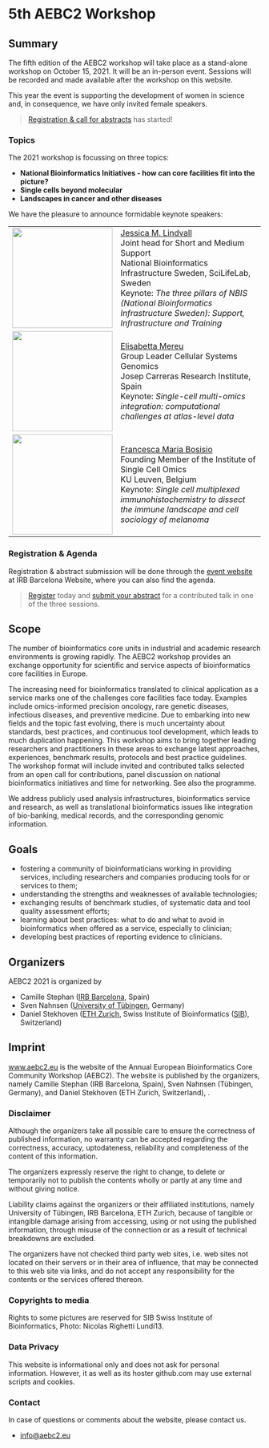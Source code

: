 # 5th AEBC2 Workshop

## Summary

The fifth edition of the AEBC2 workshop will take place as a stand-alone workshop on October 15, 2021. It will be an in-person event. Sessions will be recorded and made available after the workshop on this website.

This year the event is supporting the development of women in science and, in consequence, we have only invited female speakers.

> [Registration & call for abstracts](https://www.irbbarcelona.org/en/events/aebc2-barcelona21-workshop) has started!

### Topics

The 2021 workshop is focussing on three topics:

- **National Bioinformatics Initiatives - how can core facilities fit into the picture?**
- **Single cells beyond molecular**
- **Landscapes in cancer and other diseases**

We have the pleasure to announce formidable keynote speakers:

<table>
    <tr>
        <td><img src="/aebc2_website/assets/img/lindvall.jpeg" width="200"></td>
        <td><a href="https://nbis.se/about/staff/jessica-lindvall/">Jessica M. Lindvall</a><br/>
                        Joint head for Short and Medium Support<br/>
                        National Bioinformatics Infrastructure Sweden, SciLifeLab, Sweden<br/>
                        Keynote: <i>The three pillars of NBIS (National Bioinformatics Infrastructure Sweden): Support, Infrastructure and Training</i></td>
    </tr>
    <tr>
        <td><img src="/aebc2_website/assets/img/mereu.jpeg" width="200"></td>
        <td><a href="https://www.carrerasresearch.org/en/cellular-systems-genomics_169432">Elisabetta Mereu</a><br/>
                        Group Leader Cellular Systems Genomics<br/>
                        Josep Carreras Research Institute, Spain<br/>
                        Keynote: <i>Single-cell multi-omics integration: computational challenges at atlas-level data</i></td>
    </tr>
    <tr>
        <td><img src="/aebc2_website/assets/img/bosisio.jpeg" width="200"></td>
        <td><a href="https://lisco.kuleuven.be/">Francesca Maria Bosisio</a><br/>
                        Founding Member of the Institute of Single Cell Omics<br/>
                        KU Leuven, Belgium<br/>
                        Keynote: <i>Single cell multiplexed immunohistochemistry to dissect the immune landscape and cell sociology of melanoma</i></td>
    </tr>
</table>

### Registration & Agenda

Registration & abstract submission will be done through the [event website](https://www.irbbarcelona.org/en/events/aebc2-barcelona21-workshop) at IRB Barcelona Website, where you can also find the agenda.

> [Register](https://www.irbbarcelona.org/en/events/aebc2-barcelona21-workshop) today and [submit your abstract](https://www.irbbarcelona.org/en/events/aebc2-barcelona21-workshop) for a contributed talk in one of the three sessions.

## Scope

The number of bioinformatics core units in industrial and academic research environments is growing rapidly. The AEBC2 workshop provides an exchange opportunity for scientific and service aspects of bioinformatics core facilities in Europe.

The increasing need for bioinformatics translated to clinical application as a service marks one of the challenges core facilities face today. Examples include omics-informed precision oncology, rare genetic diseases, infectious diseases, and preventive medicine. Due to embarking into new fields and the topic fast evolving, there is much uncertainty about standards, best practices, and continuous tool development, which leads to much duplication happening. This workshop aims to bring together leading researchers and practitioners in these areas to exchange latest approaches, experiences, benchmark results, protocols and best practice guidelines. The workshop format will include invited and contributed talks selected from an open call for contributions, panel discussion on national bioinformatics initiatives and time for networking. See also the programme.

We address publicly used analysis infrastructures, bioinformatics service and research, as well as translational bioinformatics issues like integration of bio-banking, medical records, and the corresponding genomic information.

## Goals

- fostering a community of bioinformaticians working in providing services, including researchers and companies producing tools for or services to them;
- understanding the strengths and weaknesses of available technologies;
- exchanging results of benchmark studies, of systematic data and tool quality assessment efforts;
- learning about best practices: what to do and what to avoid in bioinformatics when offered as a service, especially to clinician;
- developing best practices of reporting evidence to clinicians.

## Organizers

AEBC2 2021 is organized by

- Camille Stephan ([IRB Barcelona](https://www.irbbarcelona.org/en), Spain)
- Sven Nahnsen ([University of Tübingen](https://uni-tuebingen.de/), Germany)
- Daniel Stekhoven ([ETH Zurich](https://ethz.ch/en.html), Swiss Institute of Bioinformatics ([SIB](https://www.sib.swiss/)), Switzerland)

## Imprint

www.aebc2.eu is the website of the Annual European Bioinformatics Core Community Workshop (AEBC2). The website is published by the organizers, namely Camille Stephan (IRB Barcelona, Spain), Sven Nahnsen (Tübingen, Germany), and Daniel Stekhoven (ETH Zurich, Switzerland), .

### Disclaimer

Although the organizers take all possible care to ensure the correctness of published information, no warranty can be accepted regarding the correctness, accuracy, uptodateness, reliability and completeness of the content of this information.

The organizers expressly reserve the right to change, to delete or temporarily not to publish the contents wholly or partly at any time and without giving notice.

Liability claims against the organizers or their affiliated institutions, namely University of Tübingen, IRB Barcelona, ETH Zurich, because of tangible or intangible damage arising from accessing, using or not using the published information, through misuse of the connection or as a result of technical breakdowns are excluded.

The organizers have not checked third party web sites, i.e. web sites not located on their servers or in their area of influence, that may be connected to this web site via links, and do not accept any responsibility for the contents or the services offered thereon.

### Copyrights to media

Rights to some pictures are reserved for SIB Swiss Institute of Bioinformatics, Photo: Nicolas Righetti Lundi13.

### Data Privacy

This website is informational only and does not ask for personal information. However, it as well as its hoster github.com may use external scripts and cookies.

### Contact

In case of questions or comments about the website, please contact us.

- <info@aebc2.eu>

